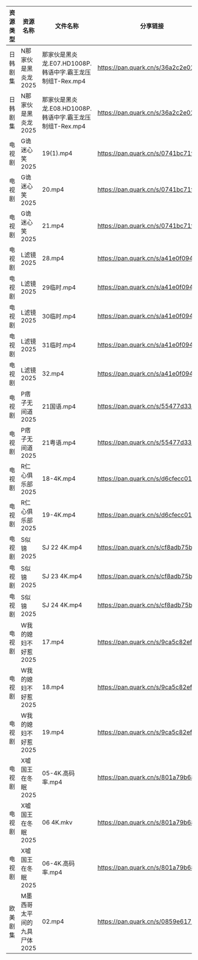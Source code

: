 | 资源类型 | 资源名称             | 文件名称                                     | 分享链接                                | 更新时间                |
| ---- | ---------------- | ---------------------------------------- | ----------------------------------- | ------------------- |
| 日韩剧集 | N那家伙是黑炎龙2025     | 那家伙是黑炎龙.E07.HD1008P.韩语中字.霸王龙压制组T-Rex.mp4 | https://pan.quark.cn/s/36a2c2e010bc | 2025-03-12 10:25:26 |
| 日韩剧集 | N那家伙是黑炎龙2025     | 那家伙是黑炎龙.E08.HD1008P.韩语中字.霸王龙压制组T-Rex.mp4 | https://pan.quark.cn/s/36a2c2e010bc | 2025-03-12 16:25:14 |
| 电视剧  | G诡迷心笑2025        | 19(1).mp4                                | https://pan.quark.cn/s/0741bc71fa24 | 2025-03-12 10:22:27 |
| 电视剧  | G诡迷心笑2025        | 20.mp4                                   | https://pan.quark.cn/s/0741bc71fa24 | 2025-03-12 10:22:29 |
| 电视剧  | G诡迷心笑2025        | 21.mp4                                   | https://pan.quark.cn/s/0741bc71fa24 | 2025-03-12 16:22:36 |
| 电视剧  | L滤镜2025          | 28.mp4                                   | https://pan.quark.cn/s/a41e0f0948c0 | 2025-03-12 10:24:10 |
| 电视剧  | L滤镜2025          | 29临时.mp4                                 | https://pan.quark.cn/s/a41e0f0948c0 | 2025-03-12 10:24:02 |
| 电视剧  | L滤镜2025          | 30临时.mp4                                 | https://pan.quark.cn/s/a41e0f0948c0 | 2025-03-12 10:24:06 |
| 电视剧  | L滤镜2025          | 31临时.mp4                                 | https://pan.quark.cn/s/a41e0f0948c0 | 2025-03-12 10:23:58 |
| 电视剧  | L滤镜2025          | 32.mp4                                   | https://pan.quark.cn/s/a41e0f0948c0 | 2025-03-12 10:23:55 |
| 电视剧  | P痞子无间道2025       | 21国语.mp4                                 | https://pan.quark.cn/s/55477d33073c | 2025-03-12 10:25:34 |
| 电视剧  | P痞子无间道2025       | 21粤语.mp4                                 | https://pan.quark.cn/s/55477d33073c | 2025-03-12 10:25:37 |
| 电视剧  | R仁心俱乐部2025       | 18-4K.mp4                                | https://pan.quark.cn/s/d6cfecc01934 | 2025-03-12 10:26:00 |
| 电视剧  | R仁心俱乐部2025       | 19-4K.mp4                                | https://pan.quark.cn/s/d6cfecc01934 | 2025-03-12 10:26:03 |
| 电视剧  | S似锦2025          | SJ 22 4K.mp4                             | https://pan.quark.cn/s/cf8adb75bbfb | 2025-03-12 10:26:30 |
| 电视剧  | S似锦2025          | SJ 23 4K.mp4                             | https://pan.quark.cn/s/cf8adb75bbfb | 2025-03-12 10:26:27 |
| 电视剧  | S似锦2025          | SJ 24 4K.mp4                             | https://pan.quark.cn/s/cf8adb75bbfb | 2025-03-12 10:26:09 |
| 电视剧  | W我的媳妇不好惹2025     | 17.mp4                                   | https://pan.quark.cn/s/9ca5c82efa68 | 2025-03-12 10:27:30 |
| 电视剧  | W我的媳妇不好惹2025     | 18.mp4                                   | https://pan.quark.cn/s/9ca5c82efa68 | 2025-03-12 16:26:40 |
| 电视剧  | W我的媳妇不好惹2025     | 19.mp4                                   | https://pan.quark.cn/s/9ca5c82efa68 | 2025-03-12 16:26:44 |
| 电视剧  | X嘘国王在冬眠2025      | 05-4K.高码率.mp4                            | https://pan.quark.cn/s/801a79b68013 | 2025-03-12 16:27:38 |
| 电视剧  | X嘘国王在冬眠2025      | 06 4K.mkv                                | https://pan.quark.cn/s/801a79b68013 | 2025-03-12 16:27:31 |
| 电视剧  | X嘘国王在冬眠2025      | 06-4K.高码率.mp4                            | https://pan.quark.cn/s/801a79b68013 | 2025-03-12 16:27:34 |
| 欧美剧集 | M墨西哥太平间的九具尸体2025 | 02.mp4                                   | https://pan.quark.cn/s/0859e6171b16 | 2025-03-12 10:24:59 |

